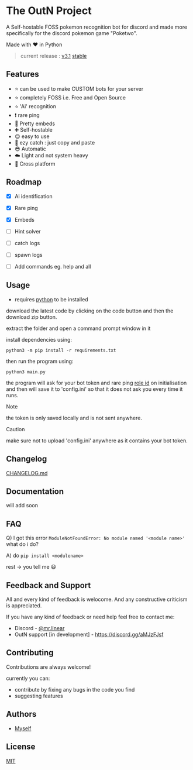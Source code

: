 
# The OutN Project

A Self-hostable FOSS pokemon recognition bot for discord and made more specifically for the discord pokemon game "Poketwo".

Made with ❤️ in Python
> current release : [v3.1](https://github.com/Pranjal-SB/OutN/blob/main/CHANGELOG.md#v31) [stable](https://github.com/Pranjal-SB/OutN/releases/latest)

## Features
- ⭐ can be used to make CUSTOM bots for your server
- ⭐ completely FOSS i.e. Free and Open Source
- ⭐ 'Ai' recognition
- ❗ rare ping
- 🤩 Pretty embeds
- ➕ Self-hostable
- 😌 easy to use
- 💪 ezy catch : just copy and paste
- 😎 Automatic
- ☁️ Light and not system heavy
- 🤝 Cross platform


## Roadmap

- [x] Ai identification 
- [x] Rare ping
- [x] Embeds
- [ ] Hint solver
- [ ] catch logs
- [ ] spawn logs
- [ ] Add commands eg. help and all




## Usage

- requires [python](https://www.python.org/) to be installed

download the latest code by clicking on the code button and then the download zip button.

extract the folder and open a command prompt window in it

install dependencies using:
```
python3 -m pip install -r requirements.txt
```
then run the program using:
```
python3 main.py
```
the program will ask for your bot token  and rare ping [role id](https://discordhelp.net/role-id) on initialisation
and then will save it to 'config.ini' so that it does not ask you every time it runs.

> [!NOTE]
> the token is only saved locally and is not sent anywhere.

> [!CAUTION]
> make sure not to upload 'config.ini' anywhere as it contains your bot token.


## Changelog

[CHANGELOG.md](https://github.com/Pranjal-SB/OutN/blob/main/CHANGELOG.md)

## Documentation

will add soon


## FAQ

Q) I got this error ``` ModuleNotFoundError: No module named '<module name>' ``` what do i do?

A) do ```pip install <modulename>```

rest -> you tell me 😆


## Feedback and Support

All and every kind of feedback is welocome.
And any constructive criticism is appreciated.

If you have any kind of feedback or need help feel free to contact me:
- Discord - [@mr.linear](https://discordapp.com/users/1140568955220656160)
- OutN support [in development] - https://discord.gg/aMJzFJsf
## Contributing

Contributions are always welcome!

currently you can:
- contribute by fixing any bugs in the code you find
- suggesting features

## Authors

- [Myself](https://github.com/Pranjal-SB)


## License

[MIT](https://github.com/Pranjal-SB/OutN?tab=MIT-1-ov-file)

